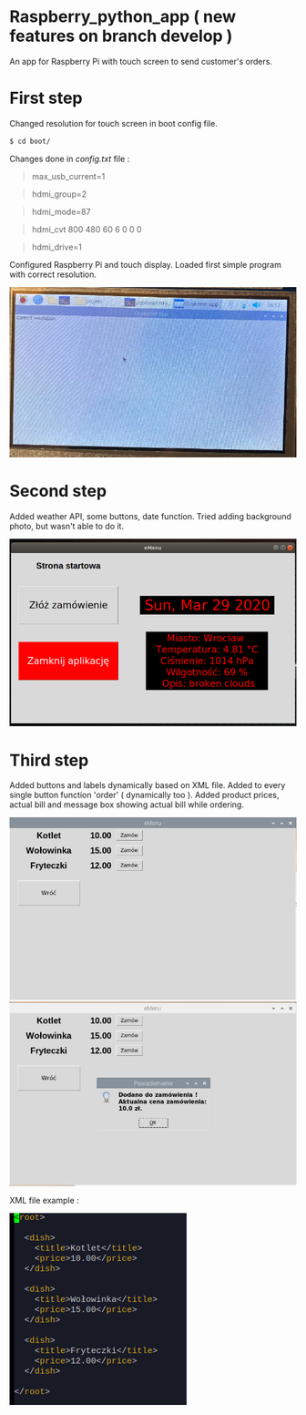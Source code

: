 # Raspberry_python_app  ( new features on branch develop ) 
An app for Raspberry Pi with touch screen to send customer's orders. 

# First step 

Changed resolution for touch screen in boot config file.
```sh
$ cd boot/
```

Changes done in _config.txt_ file : 

> max_usb_current=1 

> hdmi_group=2 

> hdmi_mode=87 

> hdmi_cvt 800 480 60 6 0 0 0 

> hdmi_drive=1


Configured Raspberry Pi and touch display. 
Loaded first simple program with correct resolution. 

![Zdjecie Pi4](photos/pi_photo_new.png)

# Second step

Added weather API, some buttons, date function. 
Tried adding background photo, but wasn't able to do it.

![Zdjecie Pi4](photos/app_2.png)

# Third step

Added buttons and labels dynamically based on XML file. 
Added to every single button function 'order' ( dynamically too ). 
Added product prices, actual bill and message box showing actual bill while ordering.

![Zdjecie Pi4](photos/emenu_1.PNG)
![Zdjecie Pi4](photos/emenu_2.PNG)

XML file example :

![Zdjecie Pi4](photos/xml.png)
